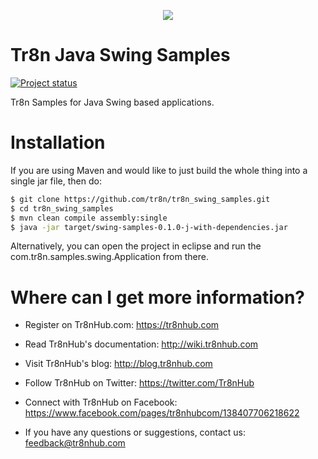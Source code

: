 <p align="center">
  <img src="https://raw.github.com/tr8n/tr8n/master/doc/screenshots/tr8nlogo.png">
</p>

Tr8n Java Swing Samples
===

[![Project status](http://stillmaintained.com/tr8n/tr8n_swing_samples.png)](http://stillmaintained.com/tr8n/tr8n_swing_samples.png)

Tr8n Samples for Java Swing based applications.

Installation
==================

If you are using Maven and would like to just build the whole thing into a single jar file, then do:

```bash
$ git clone https://github.com/tr8n/tr8n_swing_samples.git
$ cd tr8n_swing_samples
$ mvn clean compile assembly:single
$ java -jar target/swing-samples-0.1.0-j-with-dependencies.jar
```

Alternatively, you can open the project in eclipse and run the com.tr8n.samples.swing.Application from there.


Where can I get more information?
==================

* Register on Tr8nHub.com: https://tr8nhub.com

* Read Tr8nHub's documentation: http://wiki.tr8nhub.com

* Visit Tr8nHub's blog: http://blog.tr8nhub.com

* Follow Tr8nHub on Twitter: https://twitter.com/Tr8nHub

* Connect with Tr8nHub on Facebook: https://www.facebook.com/pages/tr8nhubcom/138407706218622

* If you have any questions or suggestions, contact us: feedback@tr8nhub.com
